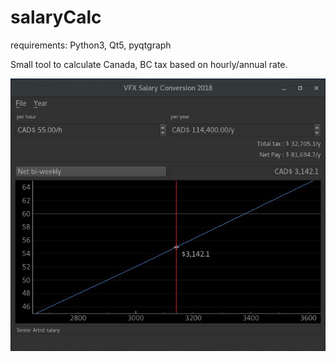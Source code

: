 # salaryCalc

requirements: Python3, Qt5, pyqtgraph

Small tool to calculate Canada, BC tax based on hourly/annual rate.


![screenshot](https://github.com/tmdag/salaryCalc/blob/master/images/screeen.jpg)